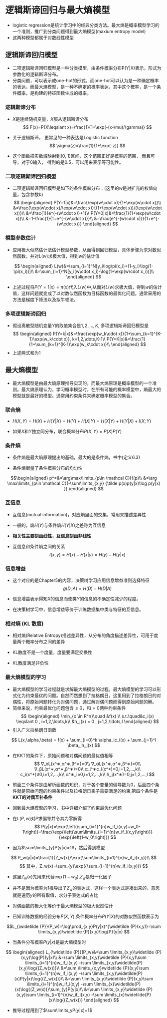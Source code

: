 #  逻辑斯谛回归与最大熵模型
* logistic regression是统计学习中的经典分类方法。最大熵是概率模型学习的一个准则，推广到分类问题得到最大熵模型(maxium entropy model)
* 这两种模型都属于对数线性模型
##   逻辑斯谛回归模型
* 二项逻辑斯谛回归模型是一种分类模型，由条件概率分布P(Y|X)表示，形式为参数化的逻辑斯谛分布。
* 分类问题，可以表示成one-hot的形式，而one-hot可以认为是一种确定概率的表达。而最大熵模型，是一种不确定的概率表达，其中这个概率，是一个条件概率，是构建的特征函数生成的概率。
### 逻辑斯谛分布

* $X$是连续随机变量，$X$服从逻辑斯谛分布
$$
F(x)=P(X\leqslant x)=\frac{1}{1+\exp(-(x-\mu)/\gamma)}
$$

* 关于逻辑斯谛， 更常见的一种表达是Logistic function
$$
\sigma(z)=\frac{1}{1+\exp(-z)}
$$
* 这个函数把实数域映射到(0, 1)区间，这个范围正好是概率的范围， 而且可导，对于0输入， 得到的是0.5，可以用来表示等可能性。

### 二项逻辑斯谛回归模型



* 二项逻辑斯谛回归模型是如下的条件概率分布：(这里的$w$是对扩充的权值向量，包含参数$b$)
$$
\begin{aligned}
P(Y=1|x)&=\frac{\exp(w\cdot x)}{1+\exp(w\cdot x)}\\
&=\frac{\exp(w\cdot x)/\exp(w\cdot x)}{(1+\exp(w\cdot x))/(\exp(w\cdot x))}\\
&=\frac{1}{e^{-(w\cdot x)}+1}\\
P(Y=0|x)&=\frac{1}{1+\exp(w\cdot x)}\\
&=1-\frac{1}{1+e^{-(w\cdot x)}}\\
&=\frac{e^{-(w\cdot x)}}{1+e^{-(w\cdot x)}}
\end{aligned}
$$
### 模型参数估计
* 应用极大似然估计法估计模型参数，从而得到回归模型，具体步骤为求对数似然函数，并对$L(w)$求极大值，得到$w$的估计值

$$
\begin{aligned}
L(w)&=\sum_{i=1}^N[y_i\log\pi(x_i)+(1-y_i)\log(1-\pi(x_i))]\\
&=\sum_{i=1}^N[y_i(w\cdot x_i)-\log(1+\exp(w\cdot x_i))]\\
\end{aligned}
$$
* 上述过程将$P(Y=1|x)=\pi(x)$代入$L(w)$中,从而对$L(w)$求极大值，得到$w$的估计值，这样问题就变成了以对数似然函数为目标函数的最优化问题。通常采用的方法是梯度下降法以及拟牛顿法。

### 多项逻辑斯谛回归

* 假设离散型随机变量$Y$的取值集合是${1,2,\dots,K}$, 多项逻辑斯谛回归模型是
$$
\begin{aligned}
P(Y=k|x)&=\frac{\exp(w_k\cdot x)}{1+\sum_{k=1}^{K-1}\exp(w_k\cdot x)}, k=1,2,\dots,K-1\\
P(Y=K|x)&=\frac{1}{1+\sum_{k=1}^{K-1}\exp(w_k\cdot x)}\\
\end{aligned}
$$
* 上述两式和为1


## 最大熵模型

* 最大熵模型是由最大熵原理推导实现的，而最大熵原理是概率模型的一个准则。最大熵原理认为，学习概率模型时，在所有可能的概率模型中，熵最大的模型就是最好的模型。通常用约束条件来确定概率模型的集合。
### 联合熵

   * $H(X, Y) = H(X) + H(Y|X) = H(Y)+H(X|Y) = H(X|Y)+H(Y|X)+I(X;Y)$

   * 如果$X$和$Y$独立同分布，联合概率分布$P(X,Y)=P(X)P(Y)$ 

### 条件熵

   * 条件熵是最大熵原理提出的基础，最大的是条件熵，书中(定义6.3)

   * 条件熵衡量了条件概率分布的均匀性



  $$\begin{aligned}
   p^*&=\arg\max\limits_{p\in \mathcal C}H(p)\\
   &=\arg \max\limits_{p\in \mathcal C}(-\sum\limits_{x,y} {\tilde p(x)p(y|x)\log p(y|x) })
   \end{aligned} $$

### 互信息

  * 互信息(mutual information)，对应熵里面的交集，常用来描述差异性

  * 一般的，熵$H(Y)$与条件熵$H(Y|X)$之差称为互信息
*  **相关性主要刻画线性，互信息刻画非线性**
* 互信息和条件熵之间的关系
   $$
   I(x,y)=H(x)-H(x|y)=H(y)-H(y|x)
   $$

### 信息增益

   * 这个对应的是Chapter5的内容，决策树学习应用信息增益准则选择特征
   $$
   g(D,A)=H(D)-H(D|A)
   $$
   * 信息增益表示得知$X$的信息而使类$Y$的信息的不确定性减少的程度。

   * 在决策树学习中，信息增益等价于训练数据集中类与特征的互信息。

### 相对熵 (KL 散度) 

   * 相对熵(Relative Entropy)描述差异性，从分布的角度描述差异性，可用于度量两个概率分布之间的差异

  * KL散度不是一个度量，度量要满足交换性

  * KL散度满足非负性

### 最大熵模型的学习

* 最大熵模型的学习过程就是求解最大熵模型的过程。最大熵模型的学习可以形式化为约束最优的问题。自然而然想到了拉格朗日，这里用到了拉格朗日的对偶性，将原始问题转化为对偶问题，通过解对偶问题而得到原始问题的解。
* 简单来说，约束最优化问题包含$\leqslant0$，和$=0$两种约束条件
$$
\begin{aligned} 
	 \min_{x \in R^n}\quad &f(x) \\
	 s.t.\quad&c_i(x) \leqslant 0 , i=1,2,\ldots,k\\
	 &h_j(x) = 0 , j=1,2,\ldots,l
	\end{aligned}
$$
* 引入广义拉格朗日函数

$$
L(x,\alpha,\beta) = f(x) + \sum_{i=0}^k \alpha_ic_i(x) + \sum_{j=1}^l \beta_jh_j(x)
$$

* 在KKT的条件下，原始问题和对偶问题的最优值相等
$$
∇_xL(x^∗,α^∗,β^∗)=0\\
∇_αL(x^∗,α^∗,β^∗)=0\\
∇_βL(x^∗,α^∗,β^∗)=0\\
α_i^∗c_i(x^*)=0,i=1,2,…,k\\
c_i(x^*)≤0,i=1,2,…,k\\
α^∗_i≥0,i=1,2,…,k\\
h_j(x^∗)=0,j=1,2,…,l
$$
* 前面三个条件是由解析函数的知识，对于各个变量的偏导数为0，后面四个条件就是原始问题的约束条件以及拉格朗日乘子需要满足的约束,第四个条件是**KKT的对偶互补条件**


* 回到最大熵模型的学习，书中详细介绍了约束最优化问题
* 在$L(P, w)$对$P$求偏导并令其为零解得
$$
P(y|x)=\exp{\left(\sum_{i=1}^{n}w_if_i(x,y)+w_0-1\right)}=\frac{\exp{\left(\sum\limits_{i=1}^{n}w_if_i(x,y)\right)}}{\exp{\left(1-w_0\right)}}
$$
* 因为$\sum\limits_{y}P(y|x)=1$，然后得到模型

$$
P_w(y|x)=\frac{1}{Z_w(x)}\exp{\sum\limits_{i=1}^{n}w_if_i(x,y)}\\
$$
$$
其中，Z_w(x)=\sum_{y}\exp({\sum_{i=1}^{n}w_if_i(x,y))}
$$
* 这里$Z_w(x)$先用来代替$\exp(1-w_0)$,$Z_w$是归一化因子

* 并不是因为概率为1推导出了$Z_w$的表达式，这样一个表达式是凑出来的，意思就是遍历$y$的所有取值，求分子表达式的占比

* 对偶函数的极大化等价于最大熵模型的极大似然估计
* 已知训练数据的经验分布$\widetilde {P}(X,Y)$,条件概率分布$P(Y|X)$的对数似然函数表示为

$$L_{\widetilde {P}}(P_w)=\log\prod_{x,y}P(y|x)^{\widetilde {P}(x,y)}=\sum \limits_{x,y}\widetilde {P}(x,y)\log{P}(y|x)
$$


* 当条件分布概率$P(y|x)$是最大熵模型时

$$
\begin{aligned}
L_{\widetilde {P}}(P_w)&=\sum \limits_{x,y}\widetilde {P}(x,y)\log{P}(y|x)\\
&=\sum \limits_{x,y}\widetilde {P}(x,y)\sum \limits_{i=1}^{n}w_if_i(x,y) -\sum \limits_{x,y}\widetilde{P}(x,y)\log{(Z_w(x))}\\
&=\sum \limits_{x,y}\widetilde {P}(x,y)\sum \limits_{i=1}^{n}w_if_i(x,y) -\sum \limits_{x,y}\widetilde{P}(x)P(y|x)\log{(Z_w(x))}\\
&=\sum \limits_{x,y}\widetilde {P}(x,y)\sum \limits_{i=1}^{n}w_if_i(x,y) -\sum \limits_{x}\widetilde{P}(x)\log{(Z_w(x))}\sum_{y}P(y|x)\\
&=\sum \limits_{x,y}\widetilde {P}(x,y)\sum \limits_{i=1}^{n}w_if_i(x,y) -\sum \limits_{x}\widetilde{P}(x)\log{(Z_w(x))}
\end{aligned}
$$

* 推导过程用到了$\sum\limits_yP(y|x)=1$

